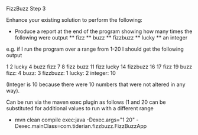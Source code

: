 FizzBuzz Step 3

Enhance your existing solution to perform the following:

* Produce a report at the end of the program showing how many times the following were output
** fizz
** buzz
** fizzbuzz
** lucky
** an integer

e.g. if I run the program over a range from 1-20 I should get the following output

1 2 lucky 4 buzz fizz 7 8 fizz buzz 11 fizz lucky 14 fizzbuzz 16 17 fizz 19 buzz
fizz: 4
buzz: 3
fizzbuzz: 1
lucky: 2
integer: 10 

(Integer is 10 because there were 10 numbers that were not altered in any way).

Can be run via the maven exec plugin as follows (1 and 20 can be substituted for additional values to run with a different range
 - mvn clean compile exec:java -Dexec.args="1 20" -Dexec.mainClass=com.tiderian.fizzbuzz.FizzBuzzApp
